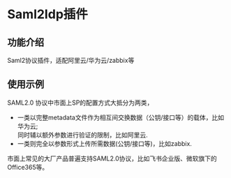 # Saml2Idp插件

## 功能介绍

Saml2协议插件，适配阿里云/华为云/zabbix等

## 使用示例

SAML2.0 协议中市面上SP的配置方式大抵分为两类，<br/>
  - 一类以完整metadata文件作为相互间交换数据（公钥/接口等）的载体，比如华为云;<br/>同时辅以额外参数进行验证的限制，比如阿里云.<br/>
  - 一类则完全以参数形式上传所需数据(公钥/接口等)，比如zabbix.<br/>

市面上常见的大厂产品普遍支持SAML2.0协议，比如飞书企业版、微软旗下的Office365等。